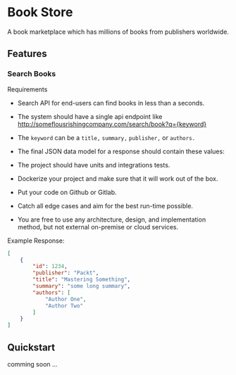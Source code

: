 # Book Store

A book marketplace which has millions of books from publishers worldwide. 

## Features

### Search Books

Requirements

- Search API for end-users can find books in less than a seconds.
- The system should have a single api endpoint like http://someflousrishingcompany.com/search/book?q={keyword}
- The `keyword` can be a `title,` `summary,` `publisher,` or `authors.`
- The final JSON data model for a response should contain these values:

- The project should have units and integrations tests.
- Dockerize your project and make sure that it will work out of the box.
- Put your code on Github or Gitlab.
- Catch all edge cases and aim for the best run-time possible.
- You are free to use any architecture, design, and implementation method, but not external on-premise or cloud services.

Example Response:

```json
[
    {
        "id": 1234,
        "publisher": "Packt",
        "title": "Mastering Something",
        "summary": "some long summary",
        "authors": [
            "Author One",
            "Author Two"
        ]
    }
]
```

## Quickstart

comming soon ...